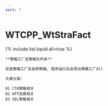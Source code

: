 ```yaml
---
sort: 7
---
```


# WTCPP_WtStraFact

{% include list.liquid all=true %}

```tip
**策略工厂及策略文件夹**

存放策略工厂及各种策略, 程序运行后会导出策略工厂dll

大类分类: 

01 CTA策略相关
02 HFT测类相关
03 SEL策略相关
```